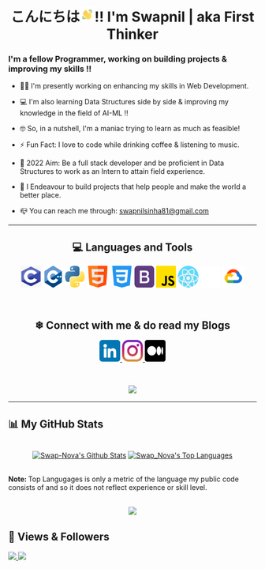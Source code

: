 <h1 align="center">こんにちは<img src="Images/wave.gif" width="30px" height="auto">!! I'm Swapnil | aka First Thinker  </h1>

### I'm a fellow Programmer, working on building projects & improving my skills !!
- 👨‍💻 I'm presently working on enhancing my skills in Web Development.
- 💻 I'm also learning Data Structures side by side & improving my knowledge in the field of AI-ML !!

- 🤓 So, in a nutshell, I'm a maniac trying to learn as much as feasible!
- ⚡ Fun Fact: I love to code while drinking coffee & listening to music. 

- 🥅 2022 Aim: Be a full stack developer and be proficient in Data Structures to work as an Intern to attain field experience.
- 🌠 I Endeavour to build projects that help people and make the world a better place.  
- 📪 You can reach me through: swapnilsinha81@gmail.com

<hr>
<h2 align="center"> 💻 Languages and Tools </h2>
<p align="center">
<img alt="c programming" width="42" height="44" src="Images/C.png">
<img alt="c++" width="40" height="44" src="Images/C++.png ">
<img alt="python" width="40" height="44" src="Images/python.png">
<img alt="html" width="45" height="44" src="Images/html.png">
<img alt="css" width="45" height="44" src="Images/css-3.png">
<img alt="bootstrap" width="40" height="44" src="Images/bootstrap.png">
<img alt="javascript" width="40" height="44" src="Images/js.png">
<img alt="React JS" width="42" height="44" src="Images/react.png"> 
<img alt="GitHub" width="40" height="44" src="Images/Github Icon.png">
<img alt="Google Cloud" width="45" height="44" src="Images/Google Cloud.png">
</p>

<br>

<h2 align="center"> ❄ Connect with me & do read my Blogs</h2>
<p align="center">
<a href="https://www.linkedin.com/in/swapnil-sinha-07392b1b7/" target="_blank" rel="noopener noreferrer" > 
<img width="42" height="44" src="Images/Linkedin Icon.png"> </a>
<a href="https://www.instagram.com/swapnil_nova/" target="_blank" rel="noopener noreferrer"> 
<img width="42" height="44" src="Images/Instagram Icon.png"> </a>
<a href="https://medium.com/@swapnilsinha81" target="_blank" rel="noopener noreferrer">
<img width="42" height="44" src="Images/Medium Icon.png"> </a>
</p>
<br>
<!-- GitHub Streak -->
<p align="center">
<a href="http://github-readme-streak-stats.herokuapp.com/?user=swap-nova&theme=dark-smokye&date_format=M%20j%5B%2C%20Y%5D">
<img src="http://github-readme-streak-stats.herokuapp.com/?user=swap-nova&theme=dark-smoky&date_format=M%20j%5B%2C%20Y%5D"></a>
</p>

<hr>

## 📊 My GitHub Stats

<p align="center">
  <br>
<!--   GitHub Stats -->
    <a href="https://github-readme-stats.vercel.app/api?username=Swap-Nova&show_icons=true&count_private=true&theme=react&hide_border=true&bg_color=0D1117"><img alt="Swap-Nova's Github Stats" src="https://github-readme-stats.vercel.app/api?username=Swap-Nova&show_icons=true&count_private=true&theme=react&hide_border=true&bg_color=0D1117" /></a>
<!--   Top Langugages  -->
  <a href="https://github-readme-stats.vercel.app/api/top-langs/?username=Swap-Nova&langs_count=12&count_private=true&layout=compact&theme=react&hide_border=true&bg_color=0D1117"><img alt="Swap_Nova's Top Languages" src="https://github-readme-stats.vercel.app/api/top-langs/?username=Swap-Nova&langs_count=12&count_private=true&layout=compact&theme=react&hide_border=true&bg_color=0D1117" /></a>
  <br>
  </p>
<br>
<strong> Note: </strong> Top Langugages is only a metric of the language my public code consists of and so it does not reflect experience or skill level.

<br>
<br>

<!-- GitHub Activity Graph -->
<p align="center">
<a href="https://activity-graph.herokuapp.com/graph?username=Swap-Nova&theme=react-dark">
<img src="https://activity-graph.herokuapp.com/graph?username=Swap-Nova&theme=react-dark"> </a>

</p>

## 🤍 Views & Followers
<a href="https://komarev.com/ghpvc/?username=Swap-Nova&label=PROFILE+VIEWS&style=flat-square&color=red">
<img src="https://komarev.com/ghpvc/?username=Swap-Nova&label=PROFILE+VIEWS&style=flat-square&color=red"> </a>
<a href="https://img.shields.io/github/followers/Swap-Nova?label=followers&style=social">
<img src="https://img.shields.io/github/followers/Swap-Nova?label=followers&style=social"> </a>
